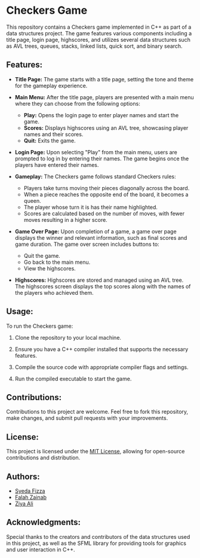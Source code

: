 # Checkers Game

This repository contains a Checkers game implemented in C++ as part of a data structures project. The game features various components including a title page, login page, highscores, and utilizes several data structures such as AVL trees, queues, stacks, linked lists, quick sort, and binary search.

## Features:

- **Title Page:** The game starts with a title page, setting the tone and theme for the gameplay experience.

- **Main Menu:** After the title page, players are presented with a main menu where they can choose from the following options:
  - **Play:** Opens the login page to enter player names and start the game.
  - **Scores:** Displays highscores using an AVL tree, showcasing player names and their scores.
  - **Quit:** Exits the game.

- **Login Page:** Upon selecting "Play" from the main menu, users are prompted to log in by entering their names. The game begins once the players have entered their names.

- **Gameplay:** The Checkers game follows standard Checkers rules:
  - Players take turns moving their pieces diagonally across the board.
  - When a piece reaches the opposite end of the board, it becomes a queen.
  - The player whose turn it is has their name highlighted.
  - Scores are calculated based on the number of moves, with fewer moves resulting in a higher score.

- **Game Over Page:** Upon completion of a game, a game over page displays the winner and relevant information, such as final scores and game duration. The game over screen includes buttons to:
  - Quit the game.
  - Go back to the main menu.
  - View the highscores.

- **Highscores:** Highscores are stored and managed using an AVL tree. The highscores screen displays the top scores along with the names of the players who achieved them.

## Usage:

To run the Checkers game:

1. Clone the repository to your local machine.
   
2. Ensure you have a C++ compiler installed that supports the necessary features.
   
3. Compile the source code with appropriate compiler flags and settings.
   
4. Run the compiled executable to start the game.

## Contributions:

Contributions to this project are welcome. Feel free to fork this repository, make changes, and submit pull requests with your improvements.

## License:

This project is licensed under the [MIT License](LICENSE), allowing for open-source contributions and distribution.

## Authors:

- [Syeda Fizza](https://github.com/SFizzaR) 
- [Falah Zainab](https://github.com/FalahZainab)
- [Ziya Ali](https://github.com/ziyyaa1)

## Acknowledgments:

Special thanks to the creators and contributors of the data structures used in this project, as well as the SFML library for providing tools for graphics and user interaction in C++.

